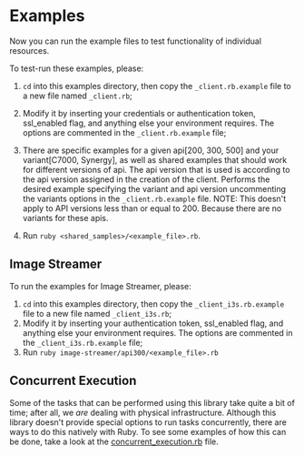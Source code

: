# Examples

Now you can run the example files to test functionality of individual resources.

To test-run these examples, please:
  1. `cd` into this examples directory, then copy the `_client.rb.example` file to a new file named `_client.rb`;
  2. Modify it by inserting your credentials or authentication token, ssl_enabled flag, and anything else your environment requires. The options are commented in the `_client.rb.example` file;
  3. There are specific examples for a given api[200, 300, 500] and your variant[C7000, Synergy], as well as shared examples that should work for different versions of api.
     The api version that is used is according to the api version assigned in the creation of the client.
     Performs the desired example specifying the variant and api version uncommenting the variants options in the `_client.rb.example` file.
     NOTE: This doesn't apply to API versions less than or equal to 200. Because there are no variants for these apis.

  4. Run `ruby <shared_samples>/<example_file>.rb`.

## Image Streamer

To run the examples for Image Streamer, please:
  1. `cd` into this examples directory, then copy the `_client_i3s.rb.example` file to a new file named `_client_i3s.rb`;
  2. Modify it by inserting your authentication token, ssl_enabled flag, and anything else your environment requires. The options are commented in the `_client_i3s.rb.example` file;
  3. Run `ruby image-streamer/api300/<example_file>.rb`

## Concurrent Execution

Some of the tasks that can be performed using this library take quite a bit of time; after all, we *are* dealing with physical infrastructure.
Although this library doesn't provide special options to run tasks concurrently, there are ways to do this natively with Ruby.
To see some examples of how this can be done, take a look at the [concurrent_execution.rb](concurrent_execution.rb) file.
